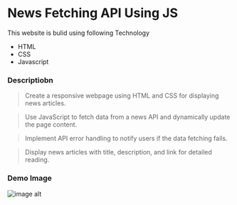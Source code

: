 News Fetching API Using JS
====================

This website is bulid using following Technology

- HTML
- CSS
- Javascript

### Descriptiobn

> Create a responsive webpage using HTML and CSS for displaying news articles.

> Use JavaScript to fetch data from a news API and dynamically update the page content.

> Implement API error handling to notify users if the data fetching fails.

> Display news articles with title, description, and link for detailed reading.

### Demo Image
![image alt]()
